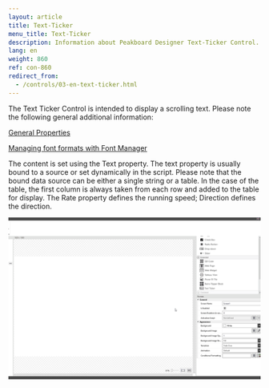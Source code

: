```yaml
---
layout: article
title: Text-Ticker
menu_title: Text-Ticker
description: Information about Peakboard Designer Text-Ticker Control.
lang: en
weight: 860
ref: con-860
redirect_from:
  - /controls/03-en-text-ticker.html
---
```


The Text Ticker Control is intended to display a scrolling text. Please note the following general additional information:

[General Properties](/controls/01-en-general-properties.html)

[Managing font formats with Font Manager](/misc/04-en-fonts.html)

The content is set using the Text property. The text property is usually bound to a source or set dynamically in the script. Please note that the bound data source can be either a single string or a table. In the case of the table, the first column is always taken from each row and added to the table for display.
The Rate property defines the running speed; Direction defines the direction.

![image_1](/assets/images/Controls/Text-Ticker/textticker02.gif)
